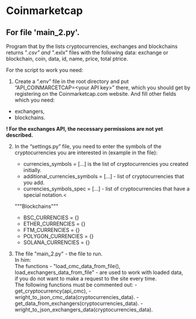 # Coinmarketcap

## For file 'main_2.py'.

Program that by the lists cryptocurrencies, exchanges and blockchains returns "*.csv" and "*.exlx" files with the following data: exchange or blockchain, coin, data, id, name, price, total ptrice.

For the script to work you need:
1. Create a “.env” file in the root directory and put<br>
“API_COINMARCETCAP=\<your API key>” there, which you should get by registering on the Coinmarketcap.com website.
And fill other fields which you need:
- exchangers,
- blockchains.

**! For the exchanges API, the necessary permissions are not yet described.**


2. In the “settings.py” file, you need to enter the symbols of the <br>cryptocurrencies you are interested in (example in the file):

    - currencies_symbols = […] is the list of cryptocurrencies you created initially.
    - additional_currencies_symbols = […] - list of cryptocurrencies that you add.
    - currencies_symbols_spec = […] - list of cryptocurrencies that have a special notation.<

    """Blockchains"""
    - BSC_CURRENCIES = {}
    - ETHER_CURRENCIES = {}
    - FTM_CURRENCIES = {}
    - POLYGON_CURRENCIES = {}
    - SOLANA_CURRENCIES = {}


3. The file "main_2.py" - the file to run.<br>
    In him:<br>
    The functions - "load_cmc_data_from_file(), load_exchangers_data_from_file" - are used to work with loaded data,<br>
    if you do not want to make a request to the site every time.<br>
    The following functions must be commented out:
        - get_cryptocurrency(api_cmc),
        - wright_to_json_cmc_data(cryptocurrencies_data).
        - get_data_from_exchangers(cryptocurrencies_data).
        - wright_to_json_exchangers_data(cryptocurrencies_data).
